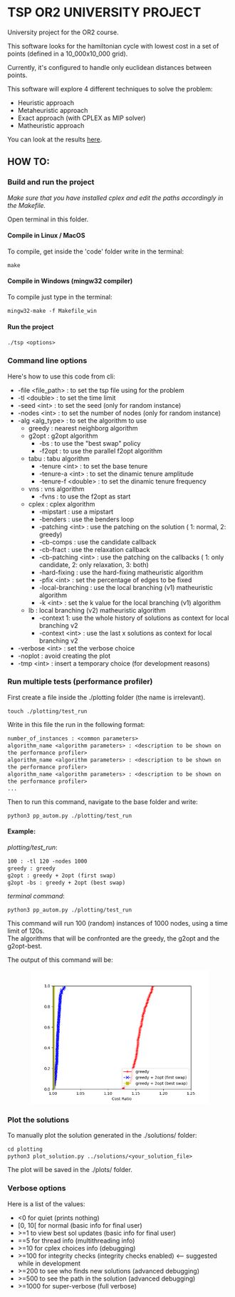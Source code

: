 # TSP OR2 UNIVERSITY PROJECT

University project for the OR2 course.

This software looks for the hamiltonian cycle with lowest cost in a set of points (defined in a 10_000x10_000 grid).  
  
Currently, it's configured to handle only euclidean distances between points.  

This software will explore 4 different techniques to solve the problem:
- Heuristic approach
- Metaheuristic approach
- Exact approach (with CPLEX as MIP solver)
- Matheuristic approach

You can look at the results <a target="_blank" href="https://www.zanzi.dev/Archive/TSP_OR2_thesis.pdf">here</a>.

## HOW TO:

### Build and run the project

_Make sure that you have installed cplex and edit the paths accordingly in the Makefile._

Open terminal in this folder.

#### Compile in Linux / MacOS

To compile, get inside the 'code' folder write in the terminal:

```shell
make
```

#### Compile in Windows (mingw32 compiler)

To compile just type in the terminal:

```shell
mingw32-make -f Makefile_win
```

#### Run the project

```shell
./tsp <options>
```

### Command line options

Here's how to use this code from cli:

- -file \<file_path> : to set the tsp file using for the problem
- -tl \<double> : to set the time limit
- -seed \<int> : to set the seed (only for random instance)
- -nodes \<int> : to set the number of nodes (only for random instance)
- -alg \<alg_type> : to set the algorithm to use
  - greedy : nearest neighborg algorithm
  - g2opt : g2opt algorithm
    - -bs : to use the "best swap" policy
    - -f2opt : to use the parallel f2opt algorithm
  - tabu : tabu algorithm
    - -tenure \<int> : to set the base tenure
    - -tenure-a \<int> : to set the dinamic tenure amplitude
    - -tenure-f \<double> : to set the dinamic tenure frequency
  - vns : vns algorithm
    - -fvns : to use the f2opt as start
  - cplex : cplex algorithm
    - -mipstart : use a mipstart
    - -benders : use the benders loop
    - -patching \<int> : use the patching on the solution ( 1: normal, 2: greedy)
    - -cb-comps : use the candidate callback
    - -cb-fract : use the relaxation callback
    - -cb-patching \<int> : use the patching on the callbacks ( 1: only candidate, 2: only relaxation, 3: both)
    - -hard-fixing : use the hard-fixing matheuristic algorithm
    - -pfix \<int> : set the percentage of edges to be fixed
    - -local-branching : use the local branching (v1) matheuristic algorithm
    - -k \<int> : set the k value for the local branching (v1) algorithm
  - lb : local branching (v2) matheuristic algorithm
    - -context 1: use the whole history of solutions as context for local branching v2
    - -context \<int> : use the last x solutions as context for local branching v2
- -verbose \<int> : set the verbose choice
- -noplot : avoid creating the plot
- -tmp \<int> : insert a temporary choice (for development reasons)

### Run multiple tests (performance profiler)

First create a file inside the ./plotting folder (the name is irrelevant).

```shell
touch ./plotting/test_run
```

Write in this file the run in the following format:

```shell
number_of_instances : <common parameters>
algorithm_name <algorithm parameters> : <description to be shown on the performance profiler>
algorithm_name <algorithm parameters> : <description to be shown on the performance profiler>
algorithm_name <algorithm parameters> : <description to be shown on the performance profiler>
...
```

Then to run this command, navigate to the base folder and write:

```shell
python3 pp_autom.py ./plotting/test_run
```

#### Example:

_plotting/test_run_:

```shell
100 : -tl 120 -nodes 1000
greedy : greedy
g2opt : greedy + 2opt (first swap)
g2opt -bs : greedy + 2opt (best swap)
```

_terminal command_:

```shell
python3 pp_autom.py ./plotting/test_run
```

This command will run 100 (random) instances of 1000 nodes, using a time limit of 120s.  
The algorithms that will be confronted are the greedy, the g2opt and the g2opt-best.

The output of this command will be:  
<p align="center">
    <img src="thesis/images/greedy_vs_g2opt.png" width="400"/>
</p>

### Plot the solutions

To manually plot the solution generated in the ./solutions/ folder:

```shell
cd plotting
python3 plot_solution.py ../solutions/<your_solution_file>
```

The plot will be saved in the ./plots/ folder.

### Verbose options

Here is a list of the values:

- \<0 for quiet (prints nothing)
- \[0, 10[ for normal (basic info for final user)
- \>=1 to view best sol updates (basic info for final user)
- \==5 for thread info (multithreading info)
- \>=10 for cplex choices info (debugging)
- \>=100 for integrity checks (integrity checks enabled) <-- suggested while in development
- \>=200 to see who finds new solutions (advanced debugging)
- \>=500 to see the path in the solution (advanced debugging)
- \>=1000 for super-verbose (full verbose)
